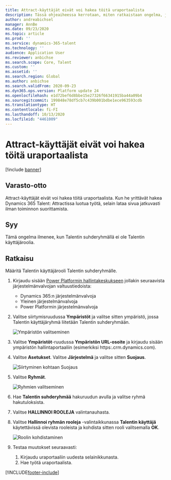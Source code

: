 ```yaml
---
title: Attract-käyttäjät eivät voi hakea töitä uraportaalista
description: Tässä ohjeaiheessa kerrotaan, miten ratkaistaan ongelma, jossa Attract-käyttäjät eivät voi hakea uraportaalin töitä.
author: andreabichsel
manager: AnnBe
ms.date: 09/23/2020
ms.topic: article
ms.prod: ''
ms.service: dynamics-365-talent
ms.technology: ''
audience: Application User
ms.reviewer: anbichse
ms.search.scope: Core, Talent
ms.custom: ''
ms.assetid: ''
ms.search.region: Global
ms.author: anbichse
ms.search.validFrom: 2020-09-23
ms.dyn365.ops.version: Platform update 24
ms.openlocfilehash: e1d72bef6d8bbe15e27326f66341915ba44a09b4
ms.sourcegitcommit: 199848e78df5cb7c439b001bdbe1ece963593cdb
ms.translationtype: HT
ms.contentlocale: fi-FI
ms.lasthandoff: 10/13/2020
ms.locfileid: "4461009"
---
```

# <a name="attract-users-cant-apply-for-jobs-from-career-portal"></a>Attract-käyttäjät eivät voi hakea töitä uraportaalista

[!include [banner](includes/banner.md)]

## <a name="issue"></a>Varasto-otto

Attract-käyttäjät eivät voi hakea töitä uraportaalista. Kun he yrittävät hakea Dynamics 365 Talent: Attractissa luotua työtä, selain lataa sivua jatkuvasti ilman toiminnon suorittamista.

## <a name="cause"></a>Syy

Tämä ongelma ilmenee, kun Talentin suhderyhmällä ei ole Talentin käyttäjäroolia.

## <a name="resolution"></a>Ratkaisu

Määritä Talentin käyttäjärooli Talentin suhderyhmälle.

1. Kirjaudu sisään [Power Platformin hallintakeskukseen](https://admin.powerplatform.microsoft.com) jollakin seuraavista järjestelmänvalvojan valtuustiedoista:

   - Dynamics 365:n järjestelmänvalvoja
   - Yleinen järjestelmänvalvoja
   - Power Platformin järjestelmänvalvoja

2. Valitse siirtymisruudussa **Ympäristöt** ja valitse sitten ympäristö, jossa Talentin käyttäjäryhmä liitetään Talentin suhderyhmään.

   ![Ympäristön valitseminen](./media/attract-troubleshoot-career-portal-select-environment.png)

3. Valitse **Ympäristöt**-ruudussa **Ympäristön URL-osoite** ja kirjaudu sisään ympäristön hallintaportaaliin (esimerkiksi https:<orgname>.crm.dynamics.com).

4. Valitse **Asetukset**. Valitse **Järjestelmä** ja valitse sitten **Suojaus**.

   ![Siirtyminen kohtaan Suojaus](./media/attract-troubleshoot-career-portal-security.png)

5. Valitse **Ryhmät**.

   ![Ryhmien valitseminen](./media/attract-troubleshoot-career-portal-security-teams.png)

6. Hae **Talentin suhderyhmää** hakuruudun avulla ja valitse ryhmä hakutuloksista.

7. Valitse **HALLINNOI ROOLEJA** valintanauhasta.

8. Valitse **Hallinnoi ryhmän rooleja** -valintaikkunassa **Talentin käyttäjä** käytettävissä olevista rooleista ja kohdista sitten rooli valitsemalla **OK**.

   ![Roolin kohdistaminen](./media/attract-troubleshoot-career-portal-apply-role.png)

9. Testaa muutokset seuraavasti:

   1. Kirjaudu uraportaaliin uudesta selainikkunasta.
   2. Hae työtä uraportaalista. 

[!INCLUDE[footer-include](../includes/footer-banner.md)]